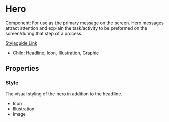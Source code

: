 # Hero

Component: For use as the primary message on the screen. Hero messages attract attention and explain the task/activity to be preformed on the screen/during that step of a process.

[Styleguide Link](https://zpl.io/adKmZ35)

* Child: [Headline](headline.md), [Icon](../overview/icon.md), [Illustration](../overview/graphic/illustration.md), [Graphic](../overview/graphic/)

## Properties

### Style

The visual styling of the hero in addition to the headline.

* Icon
* Illustration
* Image
